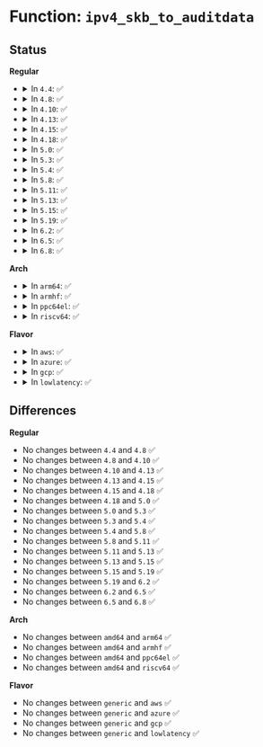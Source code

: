 # Function: <code>ipv4_skb_to_auditdata</code>

## Status
<b>Regular</b>
<ul>
<li>
<details>
<summary>In <code>4.4</code>: ✅</summary>

```c
int ipv4_skb_to_auditdata(struct sk_buff *skb, struct common_audit_data *ad, u8 *proto);
```

**Collision:** Unique Global

**Inline:** No

**Transformation:** False

**Instances:**

```
In security/lsm_audit.c (ffffffff813661c0)
Location: security/lsm_audit.c:42
Inline: False
Direct callers:
  - security/smack/smack_lsm.c:smack_inet_conn_request
  - security/smack/smack_lsm.c:smack_socket_sock_rcv_skb
```
**Symbols:**

```
ffffffff813661c0-ffffffff81366257: ipv4_skb_to_auditdata (STB_GLOBAL)
```
</details>
</li>
<li>
<details>
<summary>In <code>4.8</code>: ✅</summary>

```c
int ipv4_skb_to_auditdata(struct sk_buff *skb, struct common_audit_data *ad, u8 *proto);
```

**Collision:** Unique Global

**Inline:** No

**Transformation:** False

**Instances:**

```
In security/lsm_audit.c (ffffffff8139c2a0)
Location: security/lsm_audit.c:42
Inline: False
Direct callers:
  - security/smack/smack_lsm.c:smack_inet_conn_request
  - security/smack/smack_lsm.c:smack_socket_sock_rcv_skb
```
**Symbols:**

```
ffffffff8139c2a0-ffffffff8139c337: ipv4_skb_to_auditdata (STB_GLOBAL)
```
</details>
</li>
<li>
<details>
<summary>In <code>4.10</code>: ✅</summary>

```c
int ipv4_skb_to_auditdata(struct sk_buff *skb, struct common_audit_data *ad, u8 *proto);
```

**Collision:** Unique Global

**Inline:** No

**Transformation:** False

**Instances:**

```
In security/lsm_audit.c (ffffffff813b2e50)
Location: security/lsm_audit.c:42
Inline: False
Direct callers:
  - security/smack/smack_lsm.c:smack_inet_conn_request
  - security/smack/smack_lsm.c:smack_socket_sock_rcv_skb
```
**Symbols:**

```
ffffffff813b2e50-ffffffff813b2ee7: ipv4_skb_to_auditdata (STB_GLOBAL)
```
</details>
</li>
<li>
<details>
<summary>In <code>4.13</code>: ✅</summary>

```c
int ipv4_skb_to_auditdata(struct sk_buff *skb, struct common_audit_data *ad, u8 *proto);
```

**Collision:** Unique Global

**Inline:** No

**Transformation:** False

**Instances:**

```
In security/lsm_audit.c (ffffffff813c9820)
Location: security/lsm_audit.c:42
Inline: False
Direct callers:
  - security/smack/smack_lsm.c:smack_inet_conn_request
  - security/smack/smack_lsm.c:smack_socket_sock_rcv_skb
```
**Symbols:**

```
ffffffff813c9820-ffffffff813c98b7: ipv4_skb_to_auditdata (STB_GLOBAL)
```
</details>
</li>
<li>
<details>
<summary>In <code>4.15</code>: ✅</summary>

```c
int ipv4_skb_to_auditdata(struct sk_buff *skb, struct common_audit_data *ad, u8 *proto);
```

**Collision:** Unique Global

**Inline:** No

**Transformation:** False

**Instances:**

```
In security/lsm_audit.c (ffffffff813efcb0)
Location: security/lsm_audit.c:42
Inline: False
Direct callers:
  - security/smack/smack_lsm.c:smack_inet_conn_request
  - security/smack/smack_lsm.c:smack_socket_sock_rcv_skb
```
**Symbols:**

```
ffffffff813efcb0-ffffffff813efd47: ipv4_skb_to_auditdata (STB_GLOBAL)
```
</details>
</li>
<li>
<details>
<summary>In <code>4.18</code>: ✅</summary>

```c
int ipv4_skb_to_auditdata(struct sk_buff *skb, struct common_audit_data *ad, u8 *proto);
```

**Collision:** Unique Global

**Inline:** No

**Transformation:** False

**Instances:**

```
In security/lsm_audit.c (ffffffff81421260)
Location: security/lsm_audit.c:42
Inline: False
Direct callers:
  - security/smack/smack_lsm.c:smack_inet_conn_request
  - security/smack/smack_lsm.c:smack_socket_sock_rcv_skb
```
**Symbols:**

```
ffffffff81421260-ffffffff814212f7: ipv4_skb_to_auditdata (STB_GLOBAL)
```
</details>
</li>
<li>
<details>
<summary>In <code>5.0</code>: ✅</summary>

```c
int ipv4_skb_to_auditdata(struct sk_buff *skb, struct common_audit_data *ad, u8 *proto);
```

**Collision:** Unique Global

**Inline:** No

**Transformation:** False

**Instances:**

```
In security/lsm_audit.c (ffffffff8143d900)
Location: security/lsm_audit.c:42
Inline: False
Direct callers:
  - security/smack/smack_lsm.c:smack_inet_conn_request
  - security/smack/smack_lsm.c:smack_socket_sock_rcv_skb
```
**Symbols:**

```
ffffffff8143d900-ffffffff8143d997: ipv4_skb_to_auditdata (STB_GLOBAL)
```
</details>
</li>
<li>
<details>
<summary>In <code>5.3</code>: ✅</summary>

```c
int ipv4_skb_to_auditdata(struct sk_buff *skb, struct common_audit_data *ad, u8 *proto);
```

**Collision:** Unique Global

**Inline:** No

**Transformation:** False

**Instances:**

```
In security/lsm_audit.c (ffffffff8146b4c0)
Location: security/lsm_audit.c:39
Inline: False
Direct callers:
  - security/smack/smack_lsm.c:smack_inet_conn_request
  - security/smack/smack_lsm.c:smack_socket_sock_rcv_skb
```
**Symbols:**

```
ffffffff8146b4c0-ffffffff8146b55b: ipv4_skb_to_auditdata (STB_GLOBAL)
```
</details>
</li>
<li>
<details>
<summary>In <code>5.4</code>: ✅</summary>

```c
int ipv4_skb_to_auditdata(struct sk_buff *skb, struct common_audit_data *ad, u8 *proto);
```

**Collision:** Unique Global

**Inline:** No

**Transformation:** False

**Instances:**

```
In security/lsm_audit.c (ffffffff814852a0)
Location: security/lsm_audit.c:39
Inline: False
Direct callers:
  - security/smack/smack_lsm.c:smack_inet_conn_request
  - security/smack/smack_lsm.c:smack_socket_sock_rcv_skb
```
**Symbols:**

```
ffffffff814852a0-ffffffff8148533b: ipv4_skb_to_auditdata (STB_GLOBAL)
```
</details>
</li>
<li>
<details>
<summary>In <code>5.8</code>: ✅</summary>

```c
int ipv4_skb_to_auditdata(struct sk_buff *skb, struct common_audit_data *ad, u8 *proto);
```

**Collision:** Unique Global

**Inline:** No

**Transformation:** False

**Instances:**

```
In security/lsm_audit.c (ffffffff814db440)
Location: security/lsm_audit.c:40
Inline: False
Direct callers:
  - security/smack/smack_lsm.c:smack_inet_conn_request
  - security/smack/smack_lsm.c:smack_socket_sock_rcv_skb
```
**Symbols:**

```
ffffffff814db440-ffffffff814db4db: ipv4_skb_to_auditdata (STB_GLOBAL)
```
</details>
</li>
<li>
<details>
<summary>In <code>5.11</code>: ✅</summary>

```c
int ipv4_skb_to_auditdata(struct sk_buff *skb, struct common_audit_data *ad, u8 *proto);
```

**Collision:** Unique Global

**Inline:** No

**Transformation:** False

**Instances:**

```
In security/lsm_audit.c (ffffffff814f88d0)
Location: security/lsm_audit.c:40
Inline: False
Direct callers:
  - security/smack/smack_lsm.c:smack_inet_conn_request
  - security/smack/smack_lsm.c:smack_socket_sock_rcv_skb
```
**Symbols:**

```
ffffffff814f88d0-ffffffff814f896b: ipv4_skb_to_auditdata (STB_GLOBAL)
```
</details>
</li>
<li>
<details>
<summary>In <code>5.13</code>: ✅</summary>

```c
int ipv4_skb_to_auditdata(struct sk_buff *skb, struct common_audit_data *ad, u8 *proto);
```

**Collision:** Unique Global

**Inline:** No

**Transformation:** False

**Instances:**

```
In security/lsm_audit.c (ffffffff814ff640)
Location: security/lsm_audit.c:40
Inline: False
Direct callers:
  - security/smack/smack_lsm.c:smack_inet_conn_request
  - security/smack/smack_lsm.c:smack_socket_sock_rcv_skb
```
**Symbols:**

```
ffffffff814ff640-ffffffff814ff6df: ipv4_skb_to_auditdata (STB_GLOBAL)
```
</details>
</li>
<li>
<details>
<summary>In <code>5.15</code>: ✅</summary>

```c
int ipv4_skb_to_auditdata(struct sk_buff *skb, struct common_audit_data *ad, u8 *proto);
```

**Collision:** Unique Global

**Inline:** No

**Transformation:** False

**Instances:**

```
In security/lsm_audit.c (ffffffff8155a6b0)
Location: security/lsm_audit.c:40
Inline: False
Direct callers:
  - security/smack/smack_lsm.c:smack_inet_conn_request
  - security/smack/smack_lsm.c:smack_socket_sock_rcv_skb
```
**Symbols:**

```
ffffffff8155a6b0-ffffffff8155a74f: ipv4_skb_to_auditdata (STB_GLOBAL)
```
</details>
</li>
<li>
<details>
<summary>In <code>5.19</code>: ✅</summary>

```c
int ipv4_skb_to_auditdata(struct sk_buff *skb, struct common_audit_data *ad, u8 *proto);
```

**Collision:** Unique Global

**Inline:** No

**Transformation:** False

**Instances:**

```
In security/lsm_audit.c (ffffffff815f5400)
Location: security/lsm_audit.c:40
Inline: False
Direct callers:
  - security/smack/smack_lsm.c:smack_inet_conn_request
  - security/smack/smack_lsm.c:smack_socket_sock_rcv_skb
```
**Symbols:**

```
ffffffff815f5400-ffffffff815f54b9: ipv4_skb_to_auditdata (STB_GLOBAL)
```
</details>
</li>
<li>
<details>
<summary>In <code>6.2</code>: ✅</summary>

```c
int ipv4_skb_to_auditdata(struct sk_buff *skb, struct common_audit_data *ad, u8 *proto);
```

**Collision:** Unique Global

**Inline:** No

**Transformation:** False

**Instances:**

```
In security/lsm_audit.c (ffffffff816a5ee0)
Location: security/lsm_audit.c:40
Inline: False
Direct callers:
  - security/smack/smack_lsm.c:smack_inet_conn_request
  - security/smack/smack_lsm.c:smack_socket_sock_rcv_skb
```
**Symbols:**

```
ffffffff816a5ee0-ffffffff816a5f91: ipv4_skb_to_auditdata (STB_GLOBAL)
```
</details>
</li>
<li>
<details>
<summary>In <code>6.5</code>: ✅</summary>

```c
int ipv4_skb_to_auditdata(struct sk_buff *skb, struct common_audit_data *ad, u8 *proto);
```

**Collision:** Unique Global

**Inline:** No

**Transformation:** False

**Instances:**

```
In security/lsm_audit.c (ffffffff816de8c0)
Location: security/lsm_audit.c:40
Inline: False
Direct callers:
  - security/smack/smack_lsm.c:smack_inet_conn_request
  - security/smack/smack_lsm.c:smack_socket_sock_rcv_skb
```
**Symbols:**

```
ffffffff816de8c0-ffffffff816de971: ipv4_skb_to_auditdata (STB_GLOBAL)
```
</details>
</li>
<li>
<details>
<summary>In <code>6.8</code>: ✅</summary>

```c
int ipv4_skb_to_auditdata(struct sk_buff *skb, struct common_audit_data *ad, u8 *proto);
```

**Collision:** Unique Global

**Inline:** No

**Transformation:** False

**Instances:**

```
In security/lsm_audit.c (ffffffff8171b490)
Location: security/lsm_audit.c:40
Inline: False
Direct callers:
  - security/smack/smack_lsm.c:smack_inet_conn_request
  - security/smack/smack_lsm.c:smack_socket_sock_rcv_skb
```
**Symbols:**

```
ffffffff8171b490-ffffffff8171b541: ipv4_skb_to_auditdata (STB_GLOBAL)
```
</details>
</li>
</ul>
<b>Arch</b>
<ul>
<li>
<details>
<summary>In <code>arm64</code>: ✅</summary>

```c
int ipv4_skb_to_auditdata(struct sk_buff *skb, struct common_audit_data *ad, u8 *proto);
```

**Collision:** Unique Global

**Inline:** No

**Transformation:** False

**Instances:**

```
In security/lsm_audit.c (ffff800010577750)
Location: security/lsm_audit.c:39
Inline: False
Direct callers:
  - security/smack/smack_lsm.c:smack_inet_conn_request
  - security/smack/smack_lsm.c:smack_socket_sock_rcv_skb
```
**Symbols:**

```
ffff800010577750-ffff800010577834: ipv4_skb_to_auditdata (STB_GLOBAL)
```
</details>
</li>
<li>
<details>
<summary>In <code>armhf</code>: ✅</summary>

```c
int ipv4_skb_to_auditdata(struct sk_buff *skb, struct common_audit_data *ad, u8 *proto);
```

**Collision:** Unique Global

**Inline:** No

**Transformation:** False

**Instances:**

```
In security/lsm_audit.c (c072a590)
Location: security/lsm_audit.c:39
Inline: False
Direct callers:
  - security/smack/smack_lsm.c:smack_inet_conn_request
  - security/smack/smack_lsm.c:smack_socket_sock_rcv_skb
```
**Symbols:**

```
c072a590-c072a654: ipv4_skb_to_auditdata (STB_GLOBAL)
```
</details>
</li>
<li>
<details>
<summary>In <code>ppc64el</code>: ✅</summary>

```c
int ipv4_skb_to_auditdata(struct sk_buff *skb, struct common_audit_data *ad, u8 *proto);
```

**Collision:** Unique Global

**Inline:** No

**Transformation:** False

**Instances:**

```
In security/lsm_audit.c (c0000000006e0de0)
Location: security/lsm_audit.c:39
Inline: False
Direct callers:
  - security/smack/smack_lsm.c:smack_inet_conn_request
  - security/smack/smack_lsm.c:smack_socket_sock_rcv_skb
```
**Symbols:**

```
c0000000006e0de0-c0000000006e0ea0: ipv4_skb_to_auditdata (STB_GLOBAL)
```
</details>
</li>
<li>
<details>
<summary>In <code>riscv64</code>: ✅</summary>

```c
int ipv4_skb_to_auditdata(struct sk_buff *skb, struct common_audit_data *ad, u8 *proto);
```

**Collision:** Unique Global

**Inline:** No

**Transformation:** False

**Instances:**

```
In security/lsm_audit.c (ffffffe0003c9ca0)
Location: security/lsm_audit.c:39
Inline: False
Direct callers:
  - security/smack/smack_lsm.c:smack_inet_conn_request
  - security/smack/smack_lsm.c:smack_socket_sock_rcv_skb
```
**Symbols:**

```
ffffffe0003c9ca0-ffffffe0003c9d5a: ipv4_skb_to_auditdata (STB_GLOBAL)
```
</details>
</li>
</ul>
<b>Flavor</b>
<ul>
<li>
<details>
<summary>In <code>aws</code>: ✅</summary>

```c
int ipv4_skb_to_auditdata(struct sk_buff *skb, struct common_audit_data *ad, u8 *proto);
```

**Collision:** Unique Global

**Inline:** No

**Transformation:** False

**Instances:**

```
In security/lsm_audit.c (ffffffff8147d880)
Location: security/lsm_audit.c:39
Inline: False
Direct callers:
  - security/smack/smack_lsm.c:smack_inet_conn_request
  - security/smack/smack_lsm.c:smack_socket_sock_rcv_skb
```
**Symbols:**

```
ffffffff8147d880-ffffffff8147d91b: ipv4_skb_to_auditdata (STB_GLOBAL)
```
</details>
</li>
<li>
<details>
<summary>In <code>azure</code>: ✅</summary>

```c
int ipv4_skb_to_auditdata(struct sk_buff *skb, struct common_audit_data *ad, u8 *proto);
```

**Collision:** Unique Global

**Inline:** No

**Transformation:** False

**Instances:**

```
In security/lsm_audit.c (ffffffff8146e2a0)
Location: security/lsm_audit.c:39
Inline: False
Direct callers:
  - security/smack/smack_lsm.c:smack_inet_conn_request
  - security/smack/smack_lsm.c:smack_socket_sock_rcv_skb
```
**Symbols:**

```
ffffffff8146e2a0-ffffffff8146e33b: ipv4_skb_to_auditdata (STB_GLOBAL)
```
</details>
</li>
<li>
<details>
<summary>In <code>gcp</code>: ✅</summary>

```c
int ipv4_skb_to_auditdata(struct sk_buff *skb, struct common_audit_data *ad, u8 *proto);
```

**Collision:** Unique Global

**Inline:** No

**Transformation:** False

**Instances:**

```
In security/lsm_audit.c (ffffffff81479920)
Location: security/lsm_audit.c:39
Inline: False
Direct callers:
  - security/smack/smack_lsm.c:smack_inet_conn_request
  - security/smack/smack_lsm.c:smack_socket_sock_rcv_skb
```
**Symbols:**

```
ffffffff81479920-ffffffff814799bb: ipv4_skb_to_auditdata (STB_GLOBAL)
```
</details>
</li>
<li>
<details>
<summary>In <code>lowlatency</code>: ✅</summary>

```c
int ipv4_skb_to_auditdata(struct sk_buff *skb, struct common_audit_data *ad, u8 *proto);
```

**Collision:** Unique Global

**Inline:** No

**Transformation:** False

**Instances:**

```
In security/lsm_audit.c (ffffffff814913d0)
Location: security/lsm_audit.c:39
Inline: False
Direct callers:
  - security/smack/smack_lsm.c:smack_inet_conn_request
  - security/smack/smack_lsm.c:smack_socket_sock_rcv_skb
```
**Symbols:**

```
ffffffff814913d0-ffffffff8149146b: ipv4_skb_to_auditdata (STB_GLOBAL)
```
</details>
</li>
</ul>

## Differences
<b>Regular</b>
<ul>
<li>
No changes between <code>4.4</code> and <code>4.8</code> ✅
</li>
<li>
No changes between <code>4.8</code> and <code>4.10</code> ✅
</li>
<li>
No changes between <code>4.10</code> and <code>4.13</code> ✅
</li>
<li>
No changes between <code>4.13</code> and <code>4.15</code> ✅
</li>
<li>
No changes between <code>4.15</code> and <code>4.18</code> ✅
</li>
<li>
No changes between <code>4.18</code> and <code>5.0</code> ✅
</li>
<li>
No changes between <code>5.0</code> and <code>5.3</code> ✅
</li>
<li>
No changes between <code>5.3</code> and <code>5.4</code> ✅
</li>
<li>
No changes between <code>5.4</code> and <code>5.8</code> ✅
</li>
<li>
No changes between <code>5.8</code> and <code>5.11</code> ✅
</li>
<li>
No changes between <code>5.11</code> and <code>5.13</code> ✅
</li>
<li>
No changes between <code>5.13</code> and <code>5.15</code> ✅
</li>
<li>
No changes between <code>5.15</code> and <code>5.19</code> ✅
</li>
<li>
No changes between <code>5.19</code> and <code>6.2</code> ✅
</li>
<li>
No changes between <code>6.2</code> and <code>6.5</code> ✅
</li>
<li>
No changes between <code>6.5</code> and <code>6.8</code> ✅
</li>
</ul>
<b>Arch</b>
<ul>
<li>
No changes between <code>amd64</code> and <code>arm64</code> ✅
</li>
<li>
No changes between <code>amd64</code> and <code>armhf</code> ✅
</li>
<li>
No changes between <code>amd64</code> and <code>ppc64el</code> ✅
</li>
<li>
No changes between <code>amd64</code> and <code>riscv64</code> ✅
</li>
</ul>
<b>Flavor</b>
<ul>
<li>
No changes between <code>generic</code> and <code>aws</code> ✅
</li>
<li>
No changes between <code>generic</code> and <code>azure</code> ✅
</li>
<li>
No changes between <code>generic</code> and <code>gcp</code> ✅
</li>
<li>
No changes between <code>generic</code> and <code>lowlatency</code> ✅
</li>
</ul>
